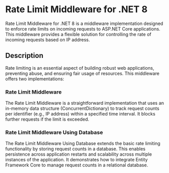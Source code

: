 # Rate Limit Middleware for .NET 8

Rate Limit Middleware for .NET 8 is a middleware implementation designed to enforce rate limits on incoming requests to ASP.NET Core applications. This middleware provides a flexible solution for controlling the rate of incoming requests based on IP address.

## Description

Rate limiting is an essential aspect of building robust web applications, preventing abuse, and ensuring fair usage of resources. This middleware offers two implementations:

### Rate Limit Middleware

The Rate Limit Middleware is a straightforward implementation that uses an in-memory data structure (ConcurrentDictionary) to track request counts per identifier (e.g., IP address) within a specified time interval. It blocks further requests if the limit is exceeded.

### Rate Limit Middleware Using Database

The Rate Limit Middleware Using Database extends the basic rate limiting functionality by storing request counts in a database. This enables persistence across application restarts and scalability across multiple instances of the application. It demonstrates how to integrate Entity Framework Core to manage request counts in a relational database.
